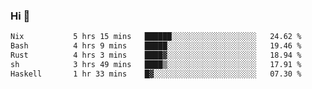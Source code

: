 ### Hi 👋

<!--START_SECTION:waka-->

```txt
Nix           5 hrs 15 mins   ██████░░░░░░░░░░░░░░░░░░░   24.62 %
Bash          4 hrs 9 mins    █████░░░░░░░░░░░░░░░░░░░░   19.46 %
Rust          4 hrs 3 mins    ████▓░░░░░░░░░░░░░░░░░░░░   18.94 %
sh            3 hrs 49 mins   ████▒░░░░░░░░░░░░░░░░░░░░   17.91 %
Haskell       1 hr 33 mins    █▓░░░░░░░░░░░░░░░░░░░░░░░   07.30 %
```

<!--END_SECTION:waka-->
